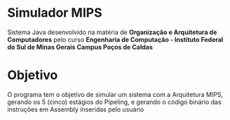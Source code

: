 # Simulador MIPS

Sistema Java desenvolvido na matéria de **Organização e Arquitetura de Computadores** pelo curso **Engenharia de Computação - Instituto Federal do Sul de Minas Gerais Campus Poços de Caldas**

# Objetivo

O programa tem o objetivo de simular um sistema com a Arquitetura MIPS, gerando os 5 (cinco) estágios do Pipeling, e gerando o código binário das instruções em Assembly inseridas pelo usuário
